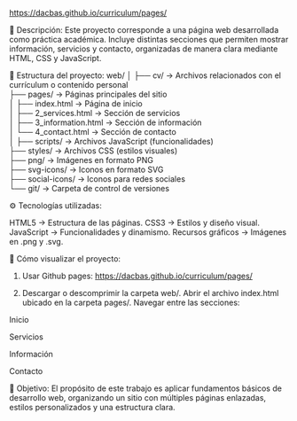 https://dacbas.github.io/curriculum/pages/

📌 Descripción:
Este proyecto corresponde a una página web desarrollada como práctica académica. Incluye distintas secciones que permiten mostrar información, servicios y contacto, organizadas de manera clara mediante HTML, CSS y JavaScript.

📂 Estructura del proyecto:
web/
│
├── cv/                 → Archivos relacionados con el currículum o contenido personal  
├── pages/              → Páginas principales del sitio  
│   ├── index.html      → Página de inicio  
│   ├── 2_services.html → Sección de servicios  
│   ├── 3_information.html → Sección de información  
│   └── 4_contact.html  → Sección de contacto  
│
├── scripts/            → Archivos JavaScript (funcionalidades)  
├── styles/             → Archivos CSS (estilos visuales)  
├── png/                → Imágenes en formato PNG  
├── svg-icons/          → Iconos en formato SVG  
├── social-icons/       → Iconos para redes sociales  
└── git/                → Carpeta de control de versiones  


⚙️ Tecnologías utilizadas:

HTML5 → Estructura de las páginas.
CSS3 → Estilos y diseño visual.
JavaScript → Funcionalidades y dinamismo.
Recursos gráficos → Imágenes en .png y .svg.

🚀 Cómo visualizar el proyecto:
1. Usar Github pages: https://dacbas.github.io/curriculum/pages/
  
2. Descargar o descomprimir la carpeta web/.
Abrir el archivo index.html ubicado en la carpeta pages/.
Navegar entre las secciones:


Inicio

Servicios

Información

Contacto

🎯 Objetivo:
El propósito de este trabajo es aplicar fundamentos básicos de desarrollo web, organizando un sitio con múltiples páginas enlazadas, estilos personalizados y una estructura clara.
